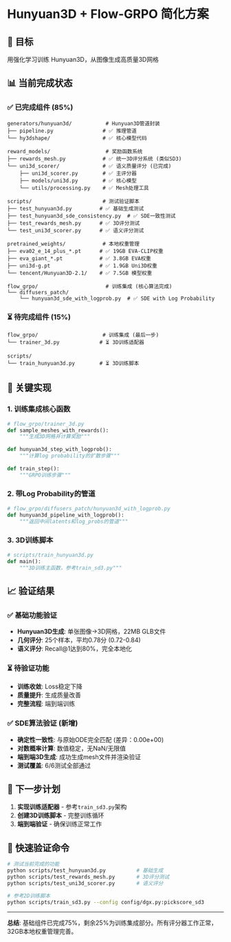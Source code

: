 # Hunyuan3D + Flow-GRPO 简化方案

## 🎯 目标
用强化学习训练 Hunyuan3D，从图像生成高质量3D网格

## 📊 当前完成状态

### ✅ 已完成组件 (85%)
```
generators/hunyuan3d/           # Hunyuan3D管道封装
├── pipeline.py                # ✅ 推理管道  
└── hy3dshape/                 # ✅ 核心模型代码

reward_models/                  # 奖励函数系统
├── rewards_mesh.py            # ✅ 统一3D评分系统 (类似SD3)
└── uni3d_scorer/              # ✅ 语义质量评分 (已完成)
    ├── uni3d_scorer.py        # ✅ 主评分器
    ├── models/uni3d.py        # ✅ 核心模型
    └── utils/processing.py    # ✅ Mesh处理工具

scripts/                       # 测试验证脚本
├── test_hunyuan3d.py         # ✅ 基础生成测试
├── test_hunyuan3d_sde_consistency.py  # ✅ SDE一致性测试
├── test_rewards_mesh.py      # ✅ 3D评分测试
└── test_uni3d_scorer.py      # ✅ 语义评分测试

pretrained_weights/            # 本地权重管理
├── eva02_e_14_plus_*.pt      # ✅ 19GB EVA-CLIP权重
├── eva_giant_*.pt            # ✅ 3.8GB EVA权重
├── uni3d-g.pt                # ✅ 1.9GB Uni3D权重
└── tencent/Hunyuan3D-2.1/    # ✅ 7.5GB 模型权重

flow_grpo/                      # 训练集成 (核心算法完成)
└── diffusers_patch/
    └── hunyuan3d_sde_with_logprob.py  # ✅ SDE with Log Probability
```

### ⏳ 待完成组件 (15%)
```
flow_grpo/                     # 训练集成 (最后一步)
└── trainer_3d.py             # ⏳ 3D训练适配器

scripts/
└── train_hunyuan3d.py        # ⏳ 3D训练脚本
```

## 🚀 关键实现

### 1. 训练集成核心函数
```python
# flow_grpo/trainer_3d.py
def sample_meshes_with_rewards():
    """生成3D网格并计算奖励"""
    
def hunyuan3d_step_with_logprob():
    """计算log probability的扩散步骤"""
    
def train_step():
    """GRPO训练步骤"""
```

### 2. 带Log Probability的管道
```python
# flow_grpo/diffusers_patch/hunyuan3d_with_logprob.py
def hunyuan3d_pipeline_with_logprob():
    """返回中间latents和log_probs的管道"""
```

### 3. 3D训练脚本
```python
# scripts/train_hunyuan3d.py
def main():
    """3D训练主函数，参考train_sd3.py"""
```

## 📈 验证结果

### ✅ 基础功能验证
- **Hunyuan3D生成**: 单张图像→3D网格，22MB GLB文件
- **几何评分**: 25个样本，平均0.78分 (0.72-0.84)
- **语义评分**: Recall@1达到80%，完全本地化

### ⏳ 待验证功能
- **训练收敛**: Loss稳定下降
- **质量提升**: 生成质量改善
- **完整流程**: 端到端训练

### ✅ SDE算法验证 (新增)
- **确定性一致性**: 与原始ODE完全匹配 (差异：0.00e+00)
- **对数概率计算**: 数值稳定，无NaN/无限值
- **端到端3D生成**: 成功生成mesh文件并渲染验证
- **测试覆盖**: 6/6测试全部通过

## 🎯 下一步计划

1. **实现训练适配器** - 参考`train_sd3.py`架构
2. **创建3D训练脚本** - 完整训练循环
3. **端到端验证** - 确保训练正常工作

## 📝 快速验证命令

```bash
# 测试当前完成的功能
python scripts/test_hunyuan3d.py          # 基础生成
python scripts/test_rewards_mesh.py       # 3D评分测试
python scripts/test_uni3d_scorer.py       # 语义评分

# 参考2D训练脚本
python scripts/train_sd3.py --config config/dgx.py:pickscore_sd3
```

---

**总结**: 基础组件已完成75%，剩余25%为训练集成部分。所有评分器工作正常，32GB本地权重管理完善。
